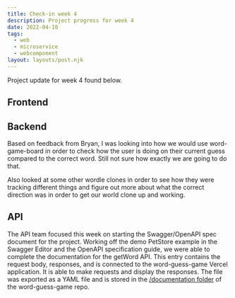 ```yaml
---
title: Check-in week 4
description: Project progress for week 4
date: 2022-04-10
tags:
  - web
  - microservice
  - webcomponent
layout: layouts/post.njk
---
```


Project update for week 4 found below.

## Frontend

## Backend 

Based on feedback from Bryan, I was looking into how we would use word-game-board in order to check how the user is doing on their current guess compared to the correct word. Still not sure how exactly we are going to do that.

Also looked at some other wordle clones in order to see how they were tracking different things and figure out more about what the correct direction was in order to get our world clone up and working.

## API
The API team focused this week on starting the Swagger/OpenAPI spec document for the project. Working off the demo PetStore example in the Swagger Editor and the OpenAPI specification guide, we were able to complete the documentation for the getWord API. This entry contains the request body, responses, and is connected to the word-guess-game Vercel application. It is able to make requests and display the responses. The file was exported as a YAML file and is stored in the [/documentation folder](https://github.com/jforcina20/word-guessing-game/tree/main/documentation) of the word-guess-game repo. 
